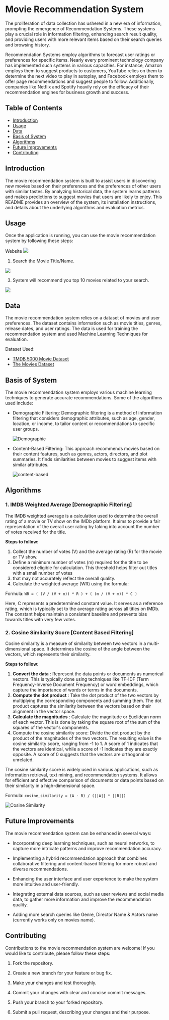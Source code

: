 # Movie Recommendation System

The proliferation of data collection has ushered in a new era of information, prompting the emergence of Recommendation Systems. These systems play a crucial role in information filtering, enhancing search result quality, and providing users with more relevant items based on their search queries and browsing history.

Recommendation Systems employ algorithms to forecast user ratings or preferences for specific items. Nearly every prominent technology company has implemented such systems in various capacities. For instance, Amazon employs them to suggest products to customers, YouTube relies on them to determine the next video to play in autoplay, and Facebook employs them to offer page recommendations and suggest people to follow. Additionally, companies like Netflix and Spotify heavily rely on the efficacy of their recommendation engines for business growth and success.

## Table of Contents

- [Introduction](#introduction)
- [Usage](#usage)
- [Data](#data)
- [Basis of System](#basis-of-system)
- [Algorithms](#algorithms)
- [Future Improvements](#future-improvements)
- [Contributing](#contributing)

## Introduction

The movie recommendation system is built to assist users in discovering new movies based on their preferences and the preferences of other users with similar tastes. By analyzing historical data, the system learns patterns and makes predictions to suggest movies that users are likely to enjoy. This README provides an overview of the system, its installation instructions, and details about the underlying algorithms and evaluation metrics.

## Usage

Once the application is running, you can use the movie recommendation system by following these steps:

Website
![](https://github.com/Abdus8Samad/MovieRecommendationSys/blob/main/images/2.jpg?raw=true)

1. Search the Movie Title/Name.

![](https://github.com/Abdus8Samad/MovieRecommendationSys/blob/main/images/1.jpg?raw=true)
   
3. System will recommend you top 10 movies related to your search.

![](https://github.com/Abdus8Samad/MovieRecommendationSys/blob/main/images/3.jpg?raw=true)

## Data

The movie recommendation system relies on a dataset of movies and user preferences. The dataset contains information such as movie titles, genres, release dates, and user ratings. The data is used for training the recommendation system and used Machine Learning Techniques for evaluation.

Dataset Used:
- [TMDB 5000 Movie Dataset](https://www.kaggle.com/datasets/tmdb/tmdb-movie-metadata)
- [The Movies Dataset](https://www.kaggle.com/datasets/rounakbanik/the-movies-dataset)

## Basis of System

The movie recommendation system employs various machine learning techniques to generate accurate recommendations. Some of the algorithms used include:

- Demographic Filtering: Demographic filtering is a method of information filtering that considers demographic attributes, such as age, gender, location, or income, to tailor content or recommendations to specific user groups.

  ![Demographic](https://github.com/Abdus8Samad/MovieRecommendationSys/blob/main/images/a.jpeg?raw=true)

- Content-Based Filtering: This approach recommends movies based on their content features, such as genres, actors, directors, and plot summaries. It finds similarities between movies to suggest items with similar attributes.

  ![content-based](https://github.com/Abdus8Samad/MovieRecommendationSys/blob/main/images/b.jpeg?raw=true)

## Algorithms

### 1. IMDB Weighted Average [Demographic Filtering]
  
The IMDB weighted average is a calculation used to determine the overall rating of a movie or TV show on the IMDb platform. It aims to provide a fair representation of the overall user rating by taking into account the number of votes received for the title.

**Steps to follow:**

1. Collect the number of votes (V) and the average rating (R) for the movie or TV show.
1. Define a minimum number of votes (m) required for the title to be considered eligible for calculation. This threshold helps filter out titles with a small number of votes 
1. that may not accurately reflect the overall quality.
1. Calculate the weighted average (WR) using the formula:

Formula: ```WR = ( (V / (V + m)) * R ) + ( (m / (V + m)) * C )```

Here, C represents a predetermined constant value. It serves as a reference rating, which is typically set to the average rating across all titles on IMDb. The constant 
helps maintain a consistent baseline and prevents bias towards titles with very few votes.

### 2. Cosine Similarity Score [Content Based Filtering]

Cosine similarity is a measure of similarity between two vectors in a multi-dimensional space. It determines the cosine of the angle between the vectors, which represents their similarity. 

**Steps to follow:**

1. **Convert the data** : Represent the data points or documents as numerical vectors. This is typically done using techniques like TF-IDF (Term Frequency-Inverse Document Frequency) or word embeddings, which capture the importance of words or terms in the documents.
2. **Compute the dot product** : Take the dot product of the two vectors by multiplying the corresponding components and summing them. The dot product captures the similarity between the vectors based on their alignment in the vector space.
3. **Calculate the magnitudes** : Calculate the magnitude or Euclidean norm of each vector. This is done by taking the square root of the sum of the squares of the vector's components.
4. Compute the cosine similarity score: Divide the dot product by the product of the magnitudes of the two vectors. The resulting value is the cosine similarity score, ranging from -1 to 1. A score of 1 indicates that the vectors are identical, while a score of -1 indicates they are exactly opposite. A score of 0 suggests that the vectors are orthogonal or unrelated.

The cosine similarity score is widely used in various applications, such as information retrieval, text mining, and recommendation systems. It allows for efficient and effective comparison of documents or data points based on their similarity in a high-dimensional space.

Formula: ```cosine_similarity = (A · B) / (||A|| * ||B||)```


![Cosine Similarity](https://user-images.githubusercontent.com/36665975/70401457-a7530680-1a55-11ea-9158-97d4e8515ca4.png)


## Future Improvements

The movie recommendation system can be enhanced in several ways:

- Incorporating deep learning techniques, such as neural networks, to capture more intricate patterns and improve recommendation accuracy.

- Implementing a hybrid recommendation approach that combines collaborative filtering and content-based filtering for more robust and diverse recommendations.

- Enhancing the user interface and user experience to make the system more intuitive and user-friendly.

- Integrating external data sources, such as user reviews and social media data, to gather more information and improve the recommendation quality.

- Adding more search queries like Genre, Director Name & Actors name (currently works only on movies name).

## Contributing

Contributions to the movie recommendation system are welcome! If you would like to contribute, please follow these steps:

1. Fork the repository.

2. Create a new branch for your feature or bug fix.

3. Make your changes and test thoroughly.

4. Commit your changes with clear and concise commit messages.

5. Push your branch to your forked repository.

6. Submit a pull request, describing your changes and their purpose.
